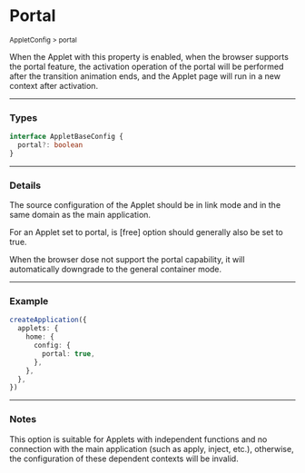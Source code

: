 # Portal

<small>AppletConfig > portal</small>

When the Applet with this property is enabled, when the browser supports the portal feature, the activation operation of the portal will be performed after the transition animation ends, and the Applet page will run in a new context after activation.

---

<h3>Types</h3>

```ts
interface AppletBaseConfig {
  portal?: boolean
}
```

---

<h3>Details</h3>

The source configuration of the Applet should be in link mode and in the same domain as the main application.

For an Applet set to portal, is [free] option should generally also be set to true.

When the browser dose not support the portal capability, it will automatically downgrade to the general container mode.

---

<h3>Example</h3>

```ts
createApplication({
  applets: {
    home: {
      config: {
        portal: true,
      },
    },
  },
})
```

---

<h3>Notes</h3>

This option is suitable for Applets with independent functions and no connection with the main application (such as apply, inject, etc.), otherwise, the configuration of these dependent contexts will be invalid.
